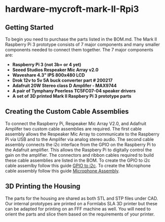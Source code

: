 # hardware-mycroft-mark-II-Rpi3

## Getting Started
To begin you need to purchase the parts listed in the BOM.md. The Mark II Raspberry Pi 3 prototype consists of 7 major components and many smaller components needed to connect them together. The 7 major components are:

* **Raspberry Pi 3 (not 3b+ or 4 yet)**
* **Seeed Studios Respeaker Mic Array v2.0**
* **Waveshare 4.3" IPS 800x480 LCD**
* **Drok 12v to 5v 5A buck converter part # 200217**
* **Adafruit 20W Stereo class D Amplifer - MAX9744**
* **A pair of Tymphany Peerless TC5FC07-04 speaker drivers**
* **A set of 3D printed Mark II Raspbery Pi 3 prototype parts**

## Creating the Custom Cable Assemblies
To connect the Raspberry Pi, Respeaker Mic Array V2.0, and Adafruit Amplifer two custom cable assemblies are required. The first cable assembly allows the Respeaker Mic Array to communicate to the Raspberry Pi via USB and to the Amplifer via analog stereo audio. The second cable assembly connects the i2c interface from the GPIO on the Raspberry Pi to the Adafruit amplifier. This allows the Raspbery Pi to digitally control the gain on the amplifier. The connectors and ribbon cables required to build these cable assemblies are listed in the BOM. To create the GPIO to i2c cable assemlby follow this guide [GPIO to i2c](https://youtu.be/yoYU8CrY8kU). To create the Microphone cable assembly follow this guide [Microphone Assembly](https://youtu.be/UepmmYCgYgI).

## 3D Printing the Housing
The parts for the housing are shared as both STL and STP files under CAD. Our internal prototypes are printed on a Formlabs SLA 3D printer but these can be adapted for printing on an FFF machine as well. You will need to orient the parts and slice them based on the requirements of your printer.



